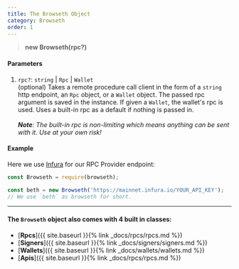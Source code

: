 ```yaml
---
title: The Browseth Object
category: Browseth
order: 1
---
```


> **new Browseth(rpc?)**

#### Parameters

1.  `rpc?`: `string` | `Rpc` | `Wallet`<br> (optional) Takes a remote procedure
    call client in the form of a `string` http endpoint, an `Rpc` object, or a `Wallet`
    object. The passed rpc argument is saved in the instance. If given a `Wallet`,
    the wallet's rpc is used. Uses a built-in rpc as a default if nothing is
    passed in.<br><br> _**Note**: The built-in rpc is non-limiting which means
    anything can be sent with it. Use at your own risk!_

#### Example

Here we use [Infura](https://infura.io/) for our RPC Provider endpoint:

```javascript
const Browseth = require(browseth);

const beth = new Browseth('https://mainnet.infura.io/YOUR_API_KEY');
// We use `beth` as browseth for short.
```

<hr>

#### The `Browseth` object also comes with 4 built in classes:

* [**Rpcs**]({{ site.baseurl }}{% link _docs/rpcs/rpcs.md %})
* [**Signers**]({{ site.baseurl }}{% link _docs/signers/signers.md %})
* [**Wallets**]({{ site.baseurl }}{% link _docs/wallets/wallets.md %})
* [**Apis**]({{ site.baseurl }}{% link _docs/rpcs/rpcs.md %})
